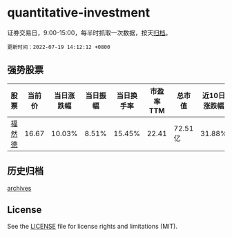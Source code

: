 # quantitative-investment

证券交易日，9:00-15:00，每半时抓取一次数据，按天[归档](archives)。

`更新时间：2022-07-19 14:12:12 +0800`

## 强势股票

|股票|当前价|当日涨跌幅|当日振幅|当日换手率|市盈率TTM|总市值|近10日涨跌幅|
|----|----|----|----|----|----|----|----|
|[福然德](https://xueqiu.com/S/SH605050)|16.67|10.03%|8.51%|15.45%|22.41|72.51亿|31.88%|

## 历史归档

[archives](archives)

## License

See the [LICENSE](LICENSE) file for license rights and limitations (MIT).